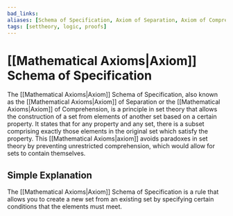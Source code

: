 ```yaml
---
bad_links: 
aliases: [Schema of Specification, Axiom of Separation, Axiom of Comprehension]
tags: [settheory, logic, proofs]
---
```

# [[Mathematical Axioms|Axiom]] Schema of Specification

The [[Mathematical Axioms|Axiom]] Schema of Specification, also known as the [[Mathematical Axioms|Axiom]] of Separation or the [[Mathematical Axioms|Axiom]] of Comprehension, is a principle in set theory that allows the construction of a set from elements of another set based on a certain property. It states that for any property and any set, there is a subset comprising exactly those elements in the original set which satisfy the property. This [[Mathematical Axioms|axiom]] avoids paradoxes in set theory by preventing unrestricted comprehension, which would allow for sets to contain themselves.

## Simple Explanation

The [[Mathematical Axioms|Axiom]] Schema of Specification is a rule that allows you to create a new set from an existing set by specifying certain conditions that the elements must meet.
